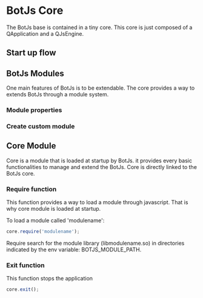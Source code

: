 BotJs Core
==========

The BotJs base is contained in a tiny core. This core is just composed of a QApplication and a QJsEngine.

## Start up flow


## BotJs Modules

One main features of BotJs is to be extendable. The core provides a way to extends BotJs through a module system.

### Module properties


### Create custom module

## Core Module

Core is a module that is loaded at startup by BotJs. it provides every basic functionalities to manage and extend the BotJs. Core is directly linked to the BotJs core.

### Require function

This function provides a way to load a module through javascript. That is why core module is loaded at startup.

To load a module called 'modulename':

```js
core.require('modulename');
```

Require search for the module library (libmodulename.so) in directories indicated by the env variable: BOTJS\_MODULE_PATH.

### Exit function

This function stops the application

```js
core.exit();
```

